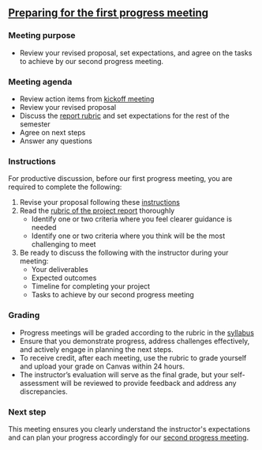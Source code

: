 ## [Preparing for the first progress meeting](https://aselshall.github.io/pr/hw/meeting1)

### Meeting purpose  

- Review your revised proposal, set expectations, and agree on the tasks to achieve by our second progress meeting.

### Meeting agenda  
- Review action items from [kickoff meeting](https://aselshall.github.io/pr/hw/meeting0)
- Review your revised proposal  
- Discuss the [report rubric](https://aselshall.github.io/pr/hw/rubric) and set expectations for the rest of the semester  
- Agree on next steps  
- Answer any questions  

### Instructions  

For productive discussion, before our first progress meeting, you are required to complete the following:  
1. Revise your proposal following these [instructions](https://aselshall.github.io/pr/hw/proposal)
2. Read the [rubric of the project report](https://aselshall.github.io/pr/hw/rubric) thoroughly  
   - Identify one or two criteria where you feel clearer guidance is needed  
   - Identify one or two criteria where you think will be the most challenging to meet  
3. Be ready to discuss the following with the instructor during your meeting:  
   - Your deliverables  
   - Expected outcomes  
   - Timeline for completing your project  
   - Tasks to achieve by our second progress meeting  

### Grading  
- Progress meetings will be graded according to the rubric in the [syllabus](https://aselshall.github.io/pr/#participation)
- Ensure that you demonstrate progress, address challenges effectively, and actively engage in planning the next steps.  
- To receive credit, after each meeting, use the rubric to grade yourself and upload your grade on Canvas within 24 hours. 
- The instructor’s evaluation will serve as the final grade, but your self-assessment will be reviewed to provide feedback and address any discrepancies.

### Next step  

This meeting ensures you clearly understand the instructor's expectations and can plan your progress accordingly for our [second progress meeting](https://aselshall.github.io/pr/hw/meeting2).  
